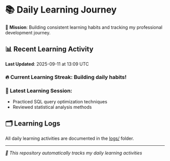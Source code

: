 # 📚 Daily Learning Journey

🎯 **Mission**: Building consistent learning habits and tracking my professional development journey.

## 📊 Recent Learning Activity

**Last Updated**: 2025-09-11 at 13:09 UTC

### 🔥 Current Learning Streak: Building daily habits!

### 📝 Latest Learning Session:
- Practiced SQL query optimization techniques
- Reviewed statistical analysis methods

## 🗂️ Learning Logs

All daily learning activities are documented in the [logs/](./logs/) folder.

---
*🤖 This repository automatically tracks my daily learning activities*
